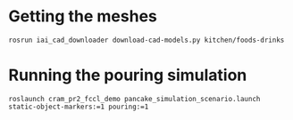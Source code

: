 Getting the meshes
===

```rosrun iai_cad_downloader download-cad-models.py kitchen/foods-drinks```

Running the pouring simulation
===
```roslaunch cram_pr2_fccl_demo pancake_simulation_scenario.launch static-object-markers:=1 pouring:=1```
